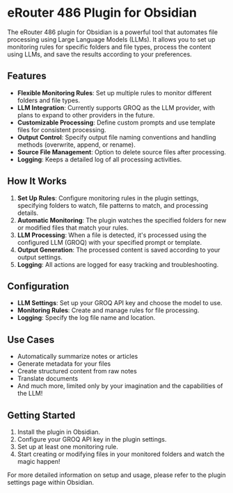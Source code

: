 
# eRouter 486 Plugin for Obsidian

The eRouter 486 plugin for Obsidian is a powerful tool that automates file processing using Large Language Models (LLMs). It allows you to set up monitoring rules for specific folders and file types, process the content using LLMs, and save the results according to your preferences.

## Features

- **Flexible Monitoring Rules**: Set up multiple rules to monitor different folders and file types.
- **LLM Integration**: Currently supports GROQ as the LLM provider, with plans to expand to other providers in the future.
- **Customizable Processing**: Define custom prompts and use template files for consistent processing.
- **Output Control**: Specify output file naming conventions and handling methods (overwrite, append, or rename).
- **Source File Management**: Option to delete source files after processing.
- **Logging**: Keeps a detailed log of all processing activities.

## How It Works

1. **Set Up Rules**: Configure monitoring rules in the plugin settings, specifying folders to watch, file patterns to match, and processing details.
2. **Automatic Monitoring**: The plugin watches the specified folders for new or modified files that match your rules.
3. **LLM Processing**: When a file is detected, it's processed using the configured LLM (GROQ) with your specified prompt or template.
4. **Output Generation**: The processed content is saved according to your output settings.
5. **Logging**: All actions are logged for easy tracking and troubleshooting.

## Configuration

- **LLM Settings**: Set up your GROQ API key and choose the model to use.
- **Monitoring Rules**: Create and manage rules for file processing.
- **Logging**: Specify the log file name and location.

## Use Cases

- Automatically summarize notes or articles
- Generate metadata for your files
- Create structured content from raw notes
- Translate documents
- And much more, limited only by your imagination and the capabilities of the LLM!

## Getting Started

1. Install the plugin in Obsidian.
2. Configure your GROQ API key in the plugin settings.
3. Set up at least one monitoring rule.
4. Start creating or modifying files in your monitored folders and watch the magic happen!

For more detailed information on setup and usage, please refer to the plugin settings page within Obsidian.
